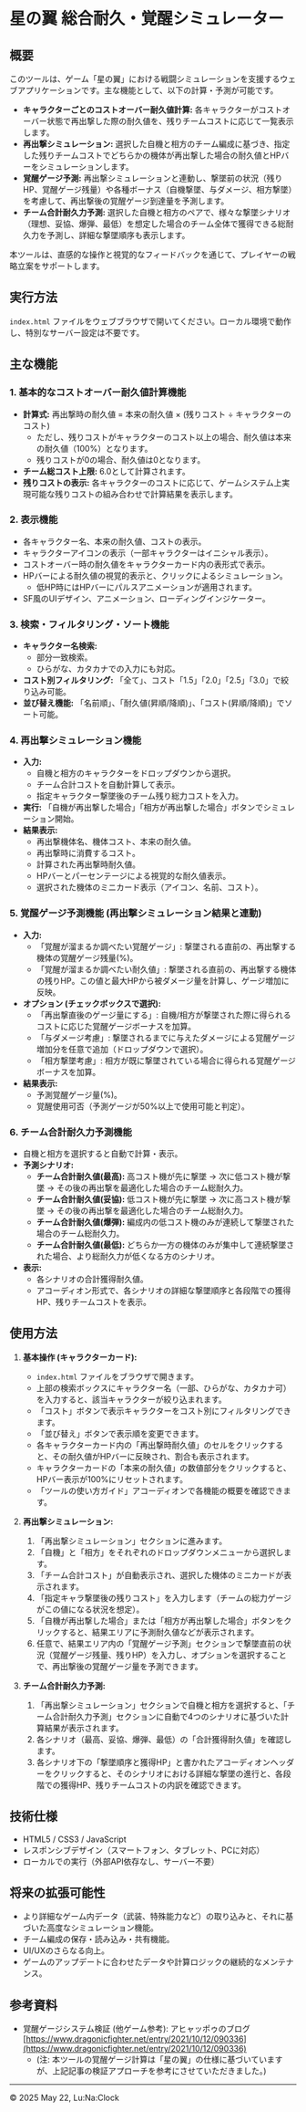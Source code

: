 # 星の翼 総合耐久・覚醒シミュレーター

## 概要

このツールは、ゲーム「星の翼」における戦闘シミュレーションを支援するウェブアプリケーションです。主な機能として、以下の計算・予測が可能です。

*   **キャラクターごとのコストオーバー耐久値計算:** 各キャラクターがコストオーバー状態で再出撃した際の耐久値を、残りチームコストに応じて一覧表示します。
*   **再出撃シミュレーション:** 選択した自機と相方のチーム編成に基づき、指定した残りチームコストでどちらかの機体が再出撃した場合の耐久値とHPバーをシミュレーションします。
*   **覚醒ゲージ予測:** 再出撃シミュレーションと連動し、撃墜前の状況（残りHP、覚醒ゲージ残量）や各種ボーナス（自機撃墜、与ダメージ、相方撃墜）を考慮して、再出撃後の覚醒ゲージ到達量を予測します。
*   **チーム合計耐久力予測:** 選択した自機と相方のペアで、様々な撃墜シナリオ（理想、妥協、爆弾、最低）を想定した場合のチーム全体で獲得できる総耐久力を予測し、詳細な撃墜順序も表示します。

本ツールは、直感的な操作と視覚的なフィードバックを通じて、プレイヤーの戦略立案をサポートします。

## 実行方法

`index.html` ファイルをウェブブラウザで開いてください。ローカル環境で動作し、特別なサーバー設定は不要です。

## 主な機能

### 1. 基本的なコストオーバー耐久値計算機能

*   **計算式:** 再出撃時の耐久値 = 本来の耐久値 × (残りコスト ÷ キャラクターのコスト)
    *   ただし、残りコストがキャラクターのコスト以上の場合、耐久値は本来の耐久値（100%）となります。
    *   残りコストが0の場合、耐久値は0となります。
*   **チーム総コスト上限:** 6.0として計算されます。
*   **残りコストの表示:** 各キャラクターのコストに応じて、ゲームシステム上実現可能な残りコストの組み合わせで計算結果を表示します。

### 2. 表示機能

*   各キャラクター名、本来の耐久値、コストの表示。
*   キャラクターアイコンの表示（一部キャラクターはイニシャル表示）。
*   コストオーバー時の耐久値をキャラクターカード内の表形式で表示。
*   HPバーによる耐久値の視覚的表示と、クリックによるシミュレーション。
    *   低HP時にはHPバーにパルスアニメーションが適用されます。
*   SF風のUIデザイン、アニメーション、ローディングインジケーター。

### 3. 検索・フィルタリング・ソート機能

*   **キャラクター名検索:**
    *   部分一致検索。
    *   ひらがな、カタカナでの入力にも対応。
*   **コスト別フィルタリング:** 「全て」、コスト「1.5」「2.0」「2.5」「3.0」で絞り込み可能。
*   **並び替え機能:** 「名前順」、「耐久値(昇順/降順)」、「コスト(昇順/降順)」でソート可能。

### 4. 再出撃シミュレーション機能

*   **入力:**
    *   自機と相方のキャラクターをドロップダウンから選択。
    *   チーム合計コストを自動計算して表示。
    *   指定キャラクター撃墜後のチーム残り総力コストを入力。
*   **実行:** 「自機が再出撃した場合」「相方が再出撃した場合」ボタンでシミュレーション開始。
*   **結果表示:**
    *   再出撃機体名、機体コスト、本来の耐久値。
    *   再出撃時に消費するコスト。
    *   計算された再出撃時耐久値。
    *   HPバーとパーセンテージによる視覚的な耐久値表示。
    *   選択された機体のミニカード表示（アイコン、名前、コスト）。

### 5. 覚醒ゲージ予測機能 (再出撃シミュレーション結果と連動)

*   **入力:**
    *   「覚醒が溜まるか調べたい覚醒ゲージ」: 撃墜される直前の、再出撃する機体の覚醒ゲージ残量(%)。
    *   「覚醒が溜まるか調べたい耐久値」: 撃墜される直前の、再出撃する機体の残りHP。この値と最大HPから被ダメージ量を計算し、ゲージ増加に反映。
*   **オプション (チェックボックスで選択):**
    *   「再出撃直後のゲージ量にする」: 自機/相方が撃墜された際に得られるコストに応じた覚醒ゲージボーナスを加算。
    *   「与ダメージ考慮」: 撃墜されるまでに与えたダメージによる覚醒ゲージ増加分を任意で追加（ドロップダウンで選択）。
    *   「相方撃墜考慮」: 相方が既に撃墜されている場合に得られる覚醒ゲージボーナスを加算。
*   **結果表示:**
    *   予測覚醒ゲージ量(%)。
    *   覚醒使用可否（予測ゲージが50%以上で使用可能と判定）。

### 6. チーム合計耐久力予測機能

*   自機と相方を選択すると自動で計算・表示。
*   **予測シナリオ:**
    *   **チーム合計耐久値(最高):** 高コスト機が先に撃墜 → 次に低コスト機が撃墜 → その後の再出撃を最適化した場合のチーム総耐久力。
    *   **チーム合計耐久値(妥協):** 低コスト機が先に撃墜 → 次に高コスト機が撃墜 → その後の再出撃を最適化した場合のチーム総耐久力。
    *   **チーム合計耐久値(爆弾):** 編成内の低コスト機のみが連続して撃墜された場合のチーム総耐久力。
    *   **チーム合計耐久値(最低):** どちらか一方の機体のみが集中して連続撃墜された場合、より総耐久力が低くなる方のシナリオ。
*   **表示:**
    *   各シナリオの合計獲得耐久値。
    *   アコーディオン形式で、各シナリオの詳細な撃墜順序と各段階での獲得HP、残りチームコストを表示。

## 使用方法

1.  **基本操作 (キャラクターカード):**
    *   `index.html` ファイルをブラウザで開きます。
    *   上部の検索ボックスにキャラクター名（一部、ひらがな、カタカナ可）を入力すると、該当キャラクターが絞り込まれます。
    *   「コスト」ボタンで表示キャラクターをコスト別にフィルタリングできます。
    *   「並び替え」ボタンで表示順を変更できます。
    *   各キャラクターカード内の「再出撃時耐久値」のセルをクリックすると、その耐久値がHPバーに反映され、割合も表示されます。
    *   キャラクターカードの「本来の耐久値」の数値部分をクリックすると、HPバー表示が100%にリセットされます。
    *   「ツールの使い方ガイド」アコーディオンで各機能の概要を確認できます。

2.  **再出撃シミュレーション:**
    1.  「再出撃シミュレーション」セクションに進みます。
    2.  「自機」と「相方」をそれぞれのドロップダウンメニューから選択します。
    3.  「チーム合計コスト」が自動表示され、選択した機体のミニカードが表示されます。
    4.  「指定キャラ撃墜後の残りコスト」を入力します（チームの総力ゲージがこの値になる状況を想定）。
    5.  「自機が再出撃した場合」または「相方が再出撃した場合」ボタンをクリックすると、結果エリアに予測耐久値などが表示されます。
    6.  任意で、結果エリア内の「覚醒ゲージ予測」セクションで撃墜直前の状況（覚醒ゲージ残量、残りHP）を入力し、オプションを選択することで、再出撃後の覚醒ゲージ量を予測できます。

3.  **チーム合計耐久力予測:**
    1.  「再出撃シミュレーション」セクションで自機と相方を選択すると、「チーム合計耐久力予測」セクションに自動で4つのシナリオに基づいた計算結果が表示されます。
    2.  各シナリオ（最高、妥協、爆弾、最低）の「合計獲得耐久値」を確認します。
    3.  各シナリオ下の「撃墜順序と獲得HP」と書かれたアコーディオンヘッダーをクリックすると、そのシナリオにおける詳細な撃墜の進行と、各段階での獲得HP、残りチームコストの内訳を確認できます。

## 技術仕様

*   HTML5 / CSS3 / JavaScript
*   レスポンシブデザイン（スマートフォン、タブレット、PCに対応）
*   ローカルでの実行（外部API依存なし、サーバー不要）

## 将来の拡張可能性

*   より詳細なゲーム内データ（武装、特殊能力など）の取り込みと、それに基づいた高度なシミュレーション機能。
*   チーム編成の保存・読み込み・共有機能。
*   UI/UXのさらなる向上。
*   ゲームのアップデートに合わせたデータや計算ロジックの継続的なメンテナンス。

## 参考資料

*   覚醒ゲージシステム検証 (他ゲーム参考): アヒャッポゥのブログ [https://www.dragonicfighter.net/entry/2021/10/12/090336](https://www.dragonicfighter.net/entry/2021/10/12/090336)
    *   (注: 本ツールの覚醒ゲージ計算は「星の翼」の仕様に基づいていますが、上記記事の検証アプローチを参考にさせていただきました。)

---
© 2025 May 22, Lu:Na:Clock
